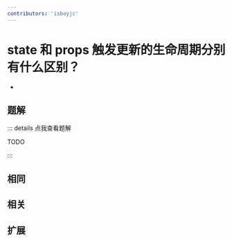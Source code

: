 ```yaml
---
contributors: 'isboyjc'
---
```


# state 和 props 触发更新的生命周期分别有什么区别？

- 



## 题解

::: details 点我查看题解

  TODO

:::



## 相同


## 相关


## 扩展

